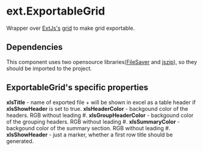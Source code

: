 # ext.ExportableGrid
Wrapper over [ExtJs's](https://www.sencha.com/products/extjs/#overview) [grid](http://docs.sencha.com/extjs/6.0/6.0.1-classic/#!/api/Ext.grid.Panel) to make grid exportable.

Dependencies
------------
This component uses two opensource libraries([FileSaver](https://github.com/eligrey/FileSaver.js) and [jszip](https://github.com/Stuk/jszip)), so they should be imported to the project.

ExportableGrid's specific properties
--------------------------
**xlsTitle** - name of exported file + will be shown in excel as a table header if **xlsShowHeader** is set to true.
**xlsHeaderColor** - backgound color of the headers. RGB without leading #.
**xlsGroupHeaderColor** - backgound color of the grouping headers. RGB without leading #.
**xlsSummaryColor** - backgound color of the summary section. RGB without leading #.
**xlsShowHeader** - just a marker, whether a first row title should be generated.


